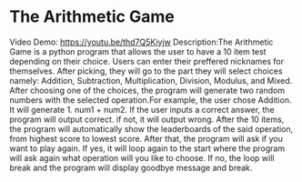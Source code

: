 # The Arithmetic Game
Video Demo: https://youtu.be/thd7Q5Kiyjw
Description:The Arithmetic Game is a python program that allows the user to have a 10 item test depending on their choice. Users can enter their preffered nicknames for themselves. After picking, they will go to 
the part they will select choices namely: Addition, Subtraction, Multiplication, Division, Modulus, and Mixed. After choosing one of the choices, the program will generate two random numbers with the selected 
operation.For example, the user chose Addition. It will generate 1. num1 + num2. If the user inputs a correct answer, the program will output correct. if not, it will output wrong. After the 10 items, the program 
will automatically show the leaderboards of the said operation, from highest score to lowest score. After that, the program will ask if you want to play again. If yes, it will loop again to the start where the 
program will ask again what operation will you like to choose. If no, the loop will break and the program will display goodbye message and break.
  
    
